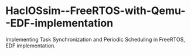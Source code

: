 # HaclOSsim--FreeRTOS-with-Qemu--EDF-implementation
Implementing Task Synchronization and Periodic Scheduling in FreeRTOS, EDF implementation.
